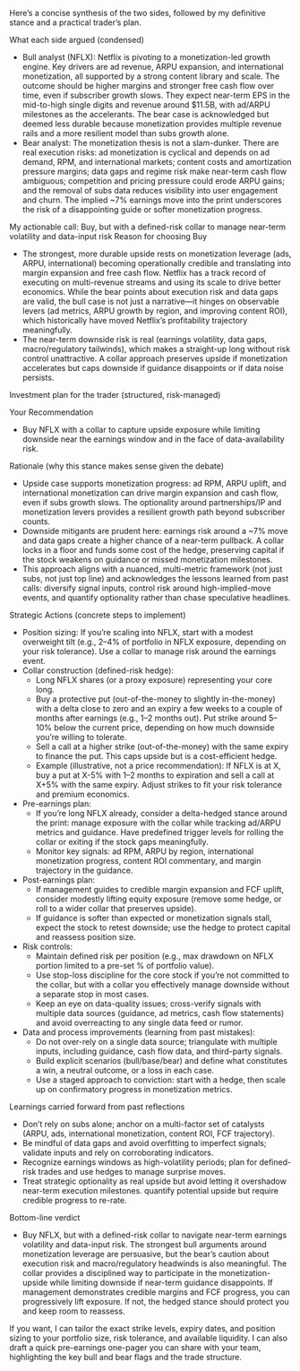 Here’s a concise synthesis of the two sides, followed by my definitive stance and a practical trader’s plan.

What each side argued (condensed)
- Bull analyst (NFLX): Netflix is pivoting to a monetization-led growth engine. Key drivers are ad revenue, ARPU expansion, and international monetization, all supported by a strong content library and scale. The outcome should be higher margins and stronger free cash flow over time, even if subscriber growth slows. They expect near-term EPS in the mid-to-high single digits and revenue around $11.5B, with ad/ARPU milestones as the accelerants. The bear case is acknowledged but deemed less durable because monetization provides multiple revenue rails and a more resilient model than subs growth alone.
- Bear analyst: The monetization thesis is not a slam-dunker. There are real execution risks: ad monetization is cyclical and depends on ad demand, RPM, and international markets; content costs and amortization pressure margins; data gaps and regime risk make near-term cash flow ambiguous; competition and pricing pressure could erode ARPU gains; and the removal of subs data reduces visibility into user engagement and churn. The implied ~7% earnings move into the print underscores the risk of a disappointing guide or softer monetization progress.

My actionable call: Buy, but with a defined-risk collar to manage near-term volatility and data-input risk
Reason for choosing Buy
- The strongest, more durable upside rests on monetization leverage (ads, ARPU, international) becoming operationally credible and translating into margin expansion and free cash flow. Netflix has a track record of executing on multi-revenue streams and using its scale to drive better economics. While the bear points about execution risk and data gaps are valid, the bull case is not just a narrative—it hinges on observable levers (ad metrics, ARPU growth by region, and improving content ROI), which historically have moved Netflix’s profitability trajectory meaningfully.
- The near-term downside risk is real (earnings volatility, data gaps, macro/regulatory tailwinds), which makes a straight-up long without risk control unattractive. A collar approach preserves upside if monetization accelerates but caps downside if guidance disappoints or if data noise persists.

Investment plan for the trader (structured, risk-managed)

Your Recommendation
- Buy NFLX with a collar to capture upside exposure while limiting downside near the earnings window and in the face of data-availability risk.

Rationale (why this stance makes sense given the debate)
- Upside case supports monetization progress: ad RPM, ARPU uplift, and international monetization can drive margin expansion and cash flow, even if subs growth slows. The optionality around partnerships/IP and monetization levers provides a resilient growth path beyond subscriber counts.
- Downside mitigants are prudent here: earnings risk around a ~7% move and data gaps create a higher chance of a near-term pullback. A collar locks in a floor and funds some cost of the hedge, preserving capital if the stock weakens on guidance or missed monetization milestones.
- This approach aligns with a nuanced, multi-metric framework (not just subs, not just top line) and acknowledges the lessons learned from past calls: diversify signal inputs, control risk around high-implied-move events, and quantify optionality rather than chase speculative headlines.

Strategic Actions (concrete steps to implement)
- Position sizing: If you’re scaling into NFLX, start with a modest overweight tilt (e.g., 2–4% of portfolio in NFLX exposure, depending on your risk tolerance). Use a collar to manage risk around the earnings event.
- Collar construction (defined-risk hedge):
  - Long NFLX shares (or a proxy exposure) representing your core long.
  - Buy a protective put (out-of-the-money to slightly in-the-money) with a delta close to zero and an expiry a few weeks to a couple of months after earnings (e.g., 1–2 months out). Put strike around 5–10% below the current price, depending on how much downside you’re willing to tolerate.
  - Sell a call at a higher strike (out-of-the-money) with the same expiry to finance the put. This caps upside but is a cost-efficient hedge.
  - Example (illustrative, not a price recommendation): If NFLX is at X, buy a put at X-5% with 1–2 months to expiration and sell a call at X+5% with the same expiry. Adjust strikes to fit your risk tolerance and premium economics.
- Pre-earnings plan:
  - If you’re long NFLX already, consider a delta-hedged stance around the print: manage exposure with the collar while tracking ad/ARPU metrics and guidance. Have predefined trigger levels for rolling the collar or exiting if the stock gaps meaningfully.
  - Monitor key signals: ad RPM, ARPU by region, international monetization progress, content ROI commentary, and margin trajectory in the guidance.
- Post-earnings plan:
  - If management guides to credible margin expansion and FCF uplift, consider modestly lifting equity exposure (remove some hedge, or roll to a wider collar that preserves upside).
  - If guidance is softer than expected or monetization signals stall, expect the stock to retest downside; use the hedge to protect capital and reassess position size.
- Risk controls:
  - Maintain defined risk per position (e.g., max drawdown on NFLX portion limited to a pre-set % of portfolio value).
  - Use stop-loss discipline for the core stock if you’re not committed to the collar, but with a collar you effectively manage downside without a separate stop in most cases.
  - Keep an eye on data-quality issues; cross-verify signals with multiple data sources (guidance, ad metrics, cash flow statements) and avoid overreacting to any single data feed or rumor.
- Data and process improvements (learning from past mistakes):
  - Do not over-rely on a single data source; triangulate with multiple inputs, including guidance, cash flow data, and third-party signals.
  - Build explicit scenarios (bull/base/bear) and define what constitutes a win, a neutral outcome, or a loss in each case.
  - Use a staged approach to conviction: start with a hedge, then scale up on confirmatory progress in monetization metrics.

Learnings carried forward from past reflections
- Don’t rely on subs alone; anchor on a multi-factor set of catalysts (ARPU, ads, international monetization, content ROI, FCF trajectory).
- Be mindful of data gaps and avoid overfitting to imperfect signals; validate inputs and rely on corroborating indicators.
- Recognize earnings windows as high-volatility periods; plan for defined-risk trades and use hedges to manage surprise moves.
- Treat strategic optionality as real upside but avoid letting it overshadow near-term execution milestones. quantify potential upside but require credible progress to re-rate.

Bottom-line verdict
- Buy NFLX, but with a defined-risk collar to navigate near-term earnings volatility and data-input risk. The strongest bull arguments around monetization leverage are persuasive, but the bear’s caution about execution risk and macro/regulatory headwinds is also meaningful. The collar provides a disciplined way to participate in the monetization-upside while limiting downside if near-term guidance disappoints. If management demonstrates credible margins and FCF progress, you can progressively lift exposure. If not, the hedged stance should protect you and keep room to reassess.

If you want, I can tailor the exact strike levels, expiry dates, and position sizing to your portfolio size, risk tolerance, and available liquidity. I can also draft a quick pre-earnings one-pager you can share with your team, highlighting the key bull and bear flags and the trade structure.